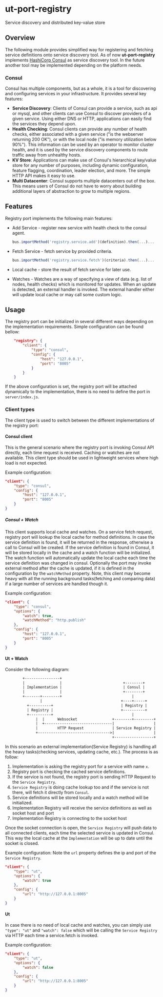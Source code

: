 # ut-port-registry

Service discovery and distributed key-value store

## Overview

The following module provides simplified way for registering and fetching
service definitions onto service discovery tool. As of now **ut-port-registry**
implements [HashiCorp Consul](https://www.consul.io/intro/index.html) as service
discovery tool. In the future another tool may be implemented depending on the
platform needs.

### Consul

Consul has multiple components, but as a whole, it is a tool for discovering and
configuring services in your infrastructure. It provides several key features:

* **Service Discovery**: Clients of Consul can provide a service, such as api or
  mysql, and other clients can use Consul to discover providers of a given
  service. Using either DNS or HTTP, applications can easily find the services
  they depend upon.
* **Health Checking**: Consul clients can provide any number of health checks,
  either associated with a given service ("is the webserver returning 200 OK"),
  or with the local node ("is memory utilization below 90%"). This information
  can be used by an operator to monitor cluster health, and it is used by the
  service discovery components to route traffic away from unhealthy hosts.
* **KV Store**: Applications can make use of Consul's hierarchical key/value
  store for any number of purposes, including dynamic configuration, feature
  flagging, coordination, leader election, and more. The simple HTTP API makes
  it easy to use.
* **Multi Datacenter**: Consul supports multiple datacenters out of the box.
  This means users of Consul do not have to worry about building additional
  layers of abstraction to grow to multiple regions.

## Features

Registry port implements the following main features:

* Add Service - register new service with health check to the consul agent.

    ```js
    bus.importMethod('registry.service.add')(definition).then(...)...
    ```

* Fetch Service - fetch service by provided criteria.

    ```js
    bus.importMethod('registry.service.fetch')(criteria).then(...)...
    ```

* Local cache - store the result of fetch service for later use.
* Watches - Watches are a way of specifying a view of data (e.g. list of nodes,
  health checks) which is monitored for updates. When an update is detected, an
  external handler is invoked. The external handler either will update local
  cache or may call some custom logic.

## Usage

The registry port can be initialized in several different ways depending on the
implementation requirements. Simple configuration can be found bellow:

```json
    "registry": {
        "client": {
            "type": "consul",
            "config": {
                "host": "127.0.0.1",
                "port": "8005"
            }
        }
    }
```

If the above configuration is set, the registry port will be attached
dynamically to the implementation, there is no need to define the port
in `server/index.js`.

### Client types

The client type is used to switch between the different implementations of the
registry port:

#### Consul client

This is the general scenario where the registry port is invoking Consul API
directly, each time request is received. Caching or watches are not available.
This client type should be used in lightweight services where high load is not expected.

Example configuration:

```json
"client": {
    "type": "consul",
    "config": {
        "host": "127.0.0.1",
        "port": "8005"
    }
}
```

##### Consul + Watch

This client supports local cache and watches. On a service fetch request,
registry port will lookup the local cache for method definitions. In case the
service definition is found, it will be returned in the response, otherwise a
call to Consul will be created. If the service definition is found in Consul,
it will be stored locally in the cache and a watch function will be initialized.
The watch function will automatically update the local cache each time the
service definition was changed in consul. Optionally the port may invoke
external method after the cache is updated, if it is defined in the
configuration by the ```watchMethod``` property. Note, this client may become
heavy with all the running background tasks(fetching and comparing data) if a
large number of services are handled though it.

Example configuration:

```json
"client": {
    "type": "consul",
    "options": {
        "watch": true,
        "watchMethod": "http.publish"
    },
    "config": {
        "host": "127.0.0.1",
        "port": "8005"
    }
}
```

#### Ut + Watch

Consider the following diagram:

```txt
        +----------------+
        |                |                            +--------+
        | Implementation |                            | Consul |
        |                |                            +--------+
        +-------+--------+                                |
                |                                    +----+-----+
          +----------+                               | Registry |
          | Registry |                               +----------+
          +----------+                                    |
              |  |      Websocket                +--------+---------+
              |  +-------------------------------|                  |
              |         HTTP Request             | Service Registry |
              +--------------------------------->|                  |
                                                 +------------------+
```

In this scenario an external implementation(Service Registry) is handling all
the heavy tasks(checking services, updating cache, etc.). The process is as follow:

1. Implementation is asking the registry port for a service with name `x`.
2. Registry port is checking the cached service definitions.
3. If the service is not found, the registry port is sending HTTP Request to
  the `Service Registry`.
4. `Service Registry` is doing cache lookup too and if the service is not there,
  will fetch it directly from `Consul`.
5. Service definitions will be stored locally and a watch method will be initialized.
6. Implementation Registry will receive the service definitions as well as
  socket host and port
7. Implementation Registry is connecting to the socket host

Once the socket connection is open, the `Service Registry` will push data to
all connected clients, each time the selected service is updated in Consul.
This way the local cache at the `Implementation` will be up to date until the
socket is closed.

Example configuration:
Note the `url` property defines the ip and port of the `Service Registry`.

```json
"client": {
    "type": "ut",
    "options": {
        "watch": true
    },
    "config": {
        "url": "http://127.0.0.1:8005"
    }
}
```

#### Ut

In case there is no need of local cache and watches, you can simply use
`"type": "ut"` and `"watch": false` which will be calling the `Service Registry`
via HTTP each time a service.fetch is invoked.

Example configuration:

```json
"client": {
    "type": "ut",
    "options": {
        "watch": false
    },
    "config": {
        "url": "http://127.0.0.1:8005"
    }
}
```
